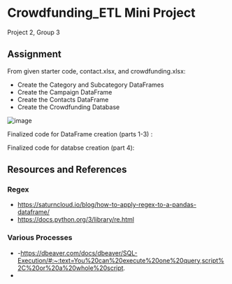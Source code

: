 # Crowdfunding_ETL Mini Project
Project 2, Group 3

## Assignment
From given starter code, contact.xlsx, and crowdfunding.xlsx:
- Create the Category and Subcategory DataFrames
- Create the Campaign DataFrame
- Create the Contacts DataFrame
- Create the Crowdfunding Database


![image](https://github.com/jenleemcnew/Crowdfunding_ETL/assets/45104139/7ddb406b-511c-45d3-ad43-92a089e7f5ce)


Finalized code for DataFrame creation (parts 1-3) : 

Finalized code for databse creation (part 4): 

## Resources and References

### Regex 
- https://saturncloud.io/blog/how-to-apply-regex-to-a-pandas-dataframe/
- https://docs.python.org/3/library/re.html

### Various Processes
- -https://dbeaver.com/docs/dbeaver/SQL-Execution/#:~:text=You%20can%20execute%20one%20query,script%2C%20or%20a%20whole%20script.
- 
